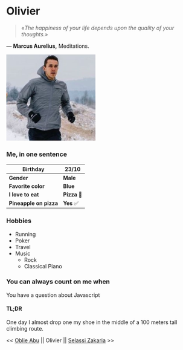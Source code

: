 <h1>Olivier</h1>

> «*The happiness of your life depends upon the quality of your thoughts.*»

― **Marcus Aurelius,** Meditations.

![Photo](assets/photo.png)

### Me, in one sentence

| **Birthday**           | 23/10     |
| ---------------------- | ---- |
| **Gender**             | **Male** |
| **Favorite color**     | **Blue** |
| **I love to eat**      | **Pizza** 🍕|
| **Pineapple on pizza** | **Yes** ✅  |

### Hobbies

<ul> 
    <li>Running</li>
    <li>Poker</li>
    <li>Travel</li>
    <li> Music
        <ul>
    		<li>Rock</li>
    		<li>Classical Piano</li>
    	</ul>
    </li>
</ul>

### You can always count on me when 

You have a question about Javascript 

#### TL;DR

One day I almost drop one my shoe in the middle of a 100 meters tall climbing route.

<< [Oblie Abu](https) || Olivier || [Selassi Zakaria](https://github.com/ZakariaSelassi/challenge-markdown) >>




